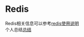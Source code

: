 # Redis
Redis相关信息可以参考[redis使用说明](https://redis.io/docs/manual/)  
个人总结[总结](https://www.yuque.com/docs/share/08f46ff9-c527-4131-9e8a-e78291fdd9d6)